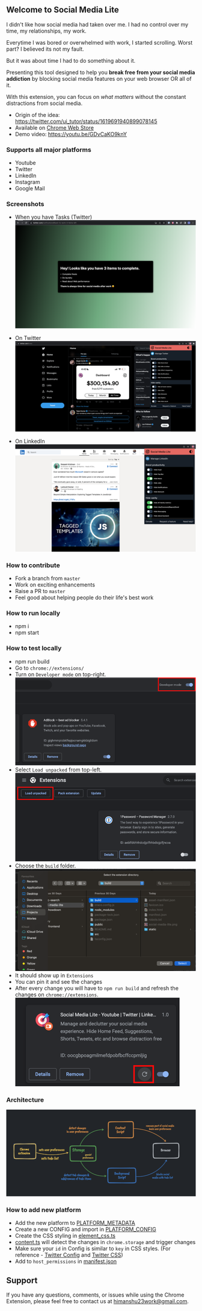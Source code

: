 ## Welcome to Social Media Lite

I didn't like how social media had taken over me. I had no control over my time, my relationships, my work.

Everytime I was bored or overwhelmed with work, I started scrolling. Worst part? I believed its not my fault.

But it was about time I had to do something about it.

Presenting this tool designed to help you **break free from your social media addiction** by blocking social media features on your web browser OR all of it.

With this extension, you can focus on *what matters* without the constant distractions from social media.

- Origin of the idea: https://twitter.com/ui_tutor/status/1619691940899078145
- Available on [Chrome Web Store](https://chromewebstore.google.com/detail/social-media-lite/galolbkcdfpbbekjfhoeepehofifohbg)
- Demo video: https://youtu.be/GDvCaKO9knY

### Supports all major platforms
- Youtube
- Twitter
- LinkedIn
- Instagram
- Google Mail

### Screenshots

- When you have Tasks (Twitter)
![Blocks social media](/screenshots/block-social-media.png)

- On Twitter
![On Twitter](/screenshots/use-on-twitter.png)

- On LinkedIn
![On LinkedIn](/screenshots/use-on-linkedin.png)


### How to contribute
- Fork a branch from `master`
- Work on exciting enhancements
- Raise a PR to `master` 
- Feel good about helping people do their life's best work

### How to run locally
- npm i
- npm start

### How to test locally
- npm run build
- Go to `chrome://extensions/`
- Turn on `Developer mode` on top-right.
![Developer mode](/screenshots/developer-mode.png)
- Select `Load unpacked` from top-left.
![Load unpacked](/screenshots/load-unpacked.png)
- Choose the `build` folder.
![Upload build](/screenshots/load-build.png)
- It should show up in `Extensions` 
- You can pin it and see the changes
- After every change you will have to `npm run build` and refresh the changes on `chrome://extensions`.
![Refresh extension](/screenshots/refresh-extension.png)

### Architecture
<img src="/screenshots/architecture.png" alt="Architecture">

### How to add new platform
- Add the new platform to [PLATFORM_METADATA](src/platform/index.ts)
- Create a new CONFIG and import in [PLATFORM_CONFIG](src/platform/manage-config/index.ts)
- Create the CSS styling in [element_css.ts](src/chrome/element_css.ts)
- [content.ts](src/chrome/content.ts) will detect the changes in `chrome.storage` and trigger changes
- Make sure your `id` in Config is similar to `key` in CSS styles. (For reference - [Twitter Config](src/platform/manage-config/twitter-config.ts) and [Twitter CSS](src/chrome/element_css.ts))
- Add to `host_permissions` in [manifest.json](public/manifest.json)

## Support

If you have any questions, comments, or issues while using the Chrome Extension, please feel free to contact us at [himanshu23work@gmail.com](mailto:himanshu23work@gmail.com).
